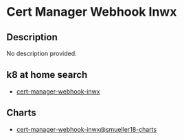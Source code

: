# Cert Manager Webhook Inwx

## Description

No description provided.

## k8 at home search

- [cert-manager-webhook-inwx](https://nanne.dev/k8s-at-home-search/#/cert-manager-webhook-inwx)

## Charts

- [cert-manager-webhook-inwx@smueller18-charts](https://smueller18.gitlab.io/helm-charts/)
